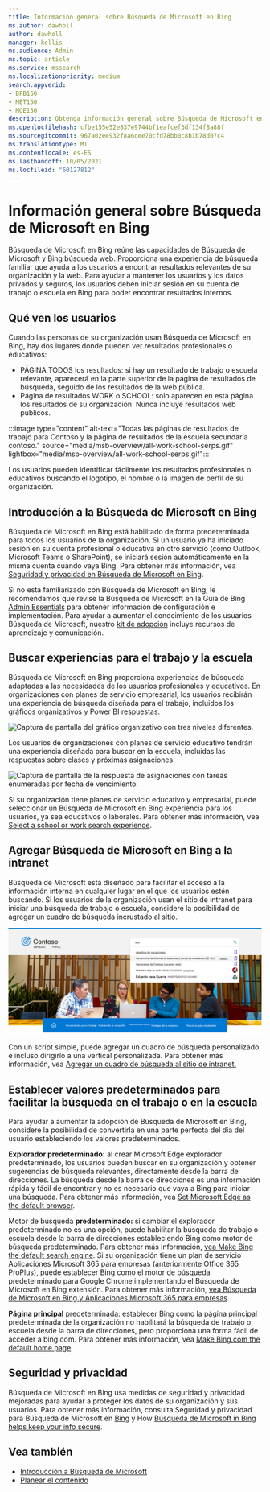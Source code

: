 ```yaml
---
title: Información general sobre Búsqueda de Microsoft en Bing
ms.author: dawholl
author: dawholl
manager: kellis
ms.audience: Admin
ms.topic: article
ms.service: mssearch
ms.localizationpriority: medium
search.appverid:
- BFB160
- MET150
- MOE150
description: Obtenga información general sobre Búsqueda de Microsoft en Bing, incluida la experiencia que ven los usuarios, y cómo facilitar el acceso.
ms.openlocfilehash: cfbe155e52e837e9744bf1eafcef3df134f8a88f
ms.sourcegitcommit: 967a02ee932f8a6cee70cfd78bb0c8b1b78d07c4
ms.translationtype: MT
ms.contentlocale: es-ES
ms.lasthandoff: 10/05/2021
ms.locfileid: "60127812"
---
```

# <a name="overview-of-microsoft-search-in-bing"></a>Información general sobre Búsqueda de Microsoft en Bing

Búsqueda de Microsoft en Bing reúne las capacidades de Búsqueda de Microsoft y Bing búsqueda web. Proporciona una experiencia de búsqueda familiar que ayuda a los usuarios a encontrar resultados relevantes de su organización y la web. Para ayudar a mantener los usuarios y los datos privados y seguros, los usuarios deben iniciar sesión en su cuenta de trabajo o escuela en Bing para poder encontrar resultados internos.

## <a name="what-users-see"></a>Qué ven los usuarios

Cuando las personas de su organización usan Búsqueda de Microsoft en Bing, hay dos lugares donde pueden ver resultados profesionales o educativos:

- PÁGINA TODOS los resultados: si hay un resultado de trabajo o escuela relevante, aparecerá en la parte superior de la página de resultados de búsqueda, seguido de los resultados de la web pública.
- Página de resultados WORK o SCHOOL: solo aparecen en esta página los resultados de su organización. Nunca incluye resultados web públicos.

:::image type="content" alt-text="Todas las páginas de resultados de trabajo para Contoso y la página de resultados de la escuela secundaria contoso." source="media/msb-overview/all-work-school-serps.gif" lightbox="media/msb-overview/all-work-school-serps.gif":::

Los usuarios pueden identificar fácilmente los resultados profesionales o educativos buscando el logotipo, el nombre o la imagen de perfil de su organización.

## <a name="getting-started-with-microsoft-search-in-bing"></a>Introducción a la Búsqueda de Microsoft en Bing

Búsqueda de Microsoft en Bing está habilitado de forma predeterminada para todos los usuarios de la organización. Si un usuario ya ha iniciado sesión en su cuenta profesional o educativa en otro servicio (como Outlook, Microsoft Teams o SharePoint), se iniciará sesión automáticamente en la misma cuenta cuando vaya Bing. Para obtener más información, vea [Seguridad y privacidad en Búsqueda de Microsoft en Bing](security-for-search.md).

Si no está familiarizado con Búsqueda de Microsoft en Bing, le recomendamos que revise la Búsqueda de Microsoft en la Guía de Bing [Admin Essentials](https://aka.ms/SearchAdminEssentials) para obtener información de configuración e implementación. Para ayudar a aumentar el conocimiento de los usuarios Búsqueda de Microsoft, nuestro [kit de adopción](https://aka.ms/SearchAdoptionKit) incluye recursos de aprendizaje y comunicación.

## <a name="search-experiences-for-work-and-school"></a>Buscar experiencias para el trabajo y la escuela

Búsqueda de Microsoft en Bing proporciona experiencias de búsqueda adaptadas a las necesidades de los usuarios profesionales y educativos. En organizaciones con planes de servicio empresarial, los usuarios recibirán una experiencia de búsqueda diseñada para el trabajo, incluidos los gráficos organizativos y Power BI respuestas.

![Captura de pantalla del gráfico organizativo con tres niveles diferentes.](media/work-school-search/organizational-chart.png)

Los usuarios de organizaciones con planes de servicio educativo tendrán una experiencia diseñada para buscar en la escuela, incluidas las respuestas sobre clases y próximas asignaciones.

![Captura de pantalla de la respuesta de asignaciones con tareas enumeradas por fecha de vencimiento.](media/work-school-search/school-assignment-answer.png)

Si su organización tiene planes de servicio educativo y empresarial, puede seleccionar un Búsqueda de Microsoft en Bing experiencia para los usuarios, ya sea educativos o laborales. Para obtener más información, vea [Select a school or work search experience](/microsoftsearch/select-work-school-search-experience).

## <a name="add-microsoft-search-in-bing-to-your-intranet"></a>Agregar Búsqueda de Microsoft en Bing a la intranet

Búsqueda de Microsoft está diseñado para facilitar el acceso a la información interna en cualquier lugar en el que los usuarios estén buscando. Si los usuarios de la organización usan el sitio de intranet para iniciar una búsqueda de trabajo o escuela, considere la posibilidad de agregar un cuadro de búsqueda incrustado al sitio.

![Portal de Internet con cuadro de búsqueda incrustado y sugerencias de búsqueda.](media/msb-overview/embedded-search-box-intranet.png)

Con un script simple, puede agregar un cuadro de búsqueda personalizado e incluso dirigirlo a una vertical personalizada. Para obtener más información, vea [Agregar un cuadro de búsqueda al sitio de intranet.](add-a-search-box-to-your-intranet-site.md)

## <a name="set-defaults-to-make-searching-work-or-school-easier"></a>Establecer valores predeterminados para facilitar la búsqueda en el trabajo o en la escuela

Para ayudar a aumentar la adopción de Búsqueda de Microsoft en Bing, considere la posibilidad de convertirla en una parte perfecta del día del usuario estableciendo los valores predeterminados.

**Explorador predeterminado:** al crear Microsoft Edge explorador predeterminado, los usuarios pueden buscar en su organización y obtener sugerencias de búsqueda relevantes, directamente desde la barra de direcciones. La búsqueda desde la barra de direcciones es una información rápida y fácil de encontrar y no es necesario que vaya a Bing para iniciar una búsqueda. Para obtener más información, vea [Set Microsoft Edge as the default browser](/deployedge/edge-default-browser).

Motor de búsqueda **predeterminado:** si cambiar el explorador predeterminado no es una opción, puede habilitar la búsqueda de trabajo o escuela desde la barra de direcciones estableciendo Bing como motor de búsqueda predeterminado. Para obtener más información, [vea Make Bing the default search engine](set-default-search-engine.md). Si su organización tiene un plan de servicio Aplicaciones Microsoft 365 para empresas (anteriormente Office 365 ProPlus), puede establecer Bing como el motor de búsqueda predeterminado para Google Chrome implementando el Búsqueda de Microsoft en Bing extensión. Para obtener más información, [vea Búsqueda de Microsoft en Bing y Aplicaciones Microsoft 365 para empresas](/deployoffice/microsoft-search-bing).

**Página principal** predeterminada: establecer Bing como la página principal predeterminada de la organización no habilitará la búsqueda de trabajo o escuela desde la barra de direcciones, pero proporciona una forma fácil de acceder a bing.com. Para obtener más información, vea [Make Bing.com the default home page](set-default-homepage.md).

## <a name="security-and-privacy"></a>Seguridad y privacidad

Búsqueda de Microsoft en Bing usa medidas de seguridad y privacidad mejoradas para ayudar a proteger los datos de su organización y sus usuarios. Para obtener más información, consulta Seguridad y privacidad para Búsqueda de Microsoft en [Bing](security-for-search.md) y How [Búsqueda de Microsoft in Bing helps keep your info secure](https://support.microsoft.com/office/how-microsoft-search-in-bing-helps-keep-your-info-secure-cbce46ae-bb1f-4d0e-86f1-5984f4589113).

## <a name="see-also"></a>Vea también

- [Introducción a Búsqueda de Microsoft](overview-microsoft-search.md)
- [Planear el contenido](plan-your-content.md)
